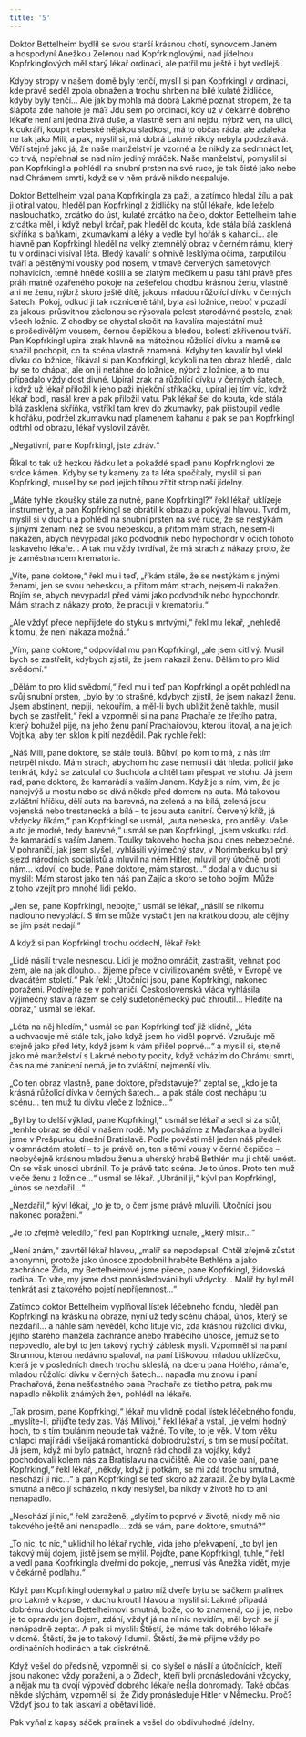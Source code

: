 ```yaml
---
title: '5'
---
```


Doktor Bettelheim bydlil se svou starší krásnou chotí, synovcem Janem a hospodyní Anežkou Zelenou nad Kopfrkinglovými, nad jídelnou Kopfrkinglových měl starý lékař ordinaci, ale patřil mu ještě i byt vedlejší.

Kdyby stropy v našem domě byly tenčí, myslil si pan Kopfrkingl v ordinaci, kde právě seděl zpola obnažen a trochu shrben na bílé kulaté židličce, kdyby byly tenčí… Ale jak by mohla má dobrá Lakmé poznat stropem, že ta šlápota zde nahoře je má? Jdu sem po ordinaci, kdy už v čekárně dobrého lékaře není ani jedna živá duše, a vlastně sem ani nejdu, nýbrž ven, na ulici, k cukráři, koupit nebeské nějakou sladkost, má to občas ráda, ale zdaleka ne tak jako Mili, a pak, myslil si, má dobrá Lakmé nikdy nebyla podezíravá. Věří stejně jako já, že naše manželství je vzorné a že nikdy za sedmnáct let, co trvá, nepřehnal se nad ním jediný mráček. Naše manželství, pomyslil si pan Kopfrkingl a pohlédl na snubní prsten na své ruce, je tak čisté jako nebe nad Chrámem smrti, když se v něm právě nikdo nespaluje.

Doktor Bettelheim vzal pana Kopfrkingla za paži, a zatímco hledal žílu a pak ji otíral vatou, hleděl pan Kopfrkingl z židličky na stůl lékaře, kde leželo naslouchátko, zrcátko do úst, kulaté zrcátko na čelo, doktor Bettelheim tahle zrcátka měl, i když nebyl krčař, pak hleděl do kouta, kde stála bílá zasklená skříňka s baňkami, zkumavkami a léky a vedle byl hořák s kahanci… ale hlavně pan Kopfrkingl hleděl na velký ztemnělý obraz v černém rámu, který tu v ordinaci visíval léta. Bledý kavalír s ohnivě lesklýma očima, zarputilou tváří a pěstěnými vousky pod nosem, v tmavě červených sametových nohavicích, temně hnědé košili a se zlatým mečíkem u pasu táhl právě přes práh matně ozářeného pokoje na zešeřelou chodbu krásnou ženu, vlastně ani ne ženu, nýbrž skoro ještě dítě, jakousi mladou růžolící dívku v černých šatech. Pokoj, odkud ji tak rozníceně táhl, byla asi ložnice, neboť v pozadí za jakousi průsvitnou záclonou se rýsovala pelest starodávné postele, znak všech ložnic. Z chodby se chystal skočit na kavalíra majestátní muž s prošedivělým vousem, černou čepičkou a bledou, bolestí zkřivenou tváří. Pan Kopfrkingl upíral zrak hlavně na mátožnou růžolící dívku a marně se snažil pochopit, co ta scéna vlastně znamená. Kdyby ten kavalír byl vlekl dívku do ložnice, říkával si pan Kopfrkingl, kdykoli na ten obraz hleděl, dalo by se to chápat, ale on ji netáhne do ložnice, nýbrž z ložnice, a to mu připadalo vždy dost divné. Upíral zrak na růžolící dívku v černých šatech, i když už lékař přiložil k jeho paži injekční stříkačku, upíral jej tím víc, když lékař bodl, nasál krev a pak přiložil vatu. Pak lékař šel do kouta, kde stála bílá zasklená skříňka, vstříkl tam krev do zkumavky, pak přistoupil vedle k hořáku, podržel zkumavku nad plamenem kahanu a pak se pan Kopfrkingl odtrhl od obrazu, lékař vyslovil závěr.

„Negativní, pane Kopfrkingl, jste zdráv.“

Říkal to tak už hezkou řádku let a pokaždé spadl panu Kopfr­kinglovi ze srdce kámen. Kdyby se ty kameny za ta léta spočítaly, myslil si pan Kopfrkingl, musel by se pod jejich tíhou zřítit strop naší jídelny.

„Máte tyhle zkoušky stále za nutné, pane Kopfrkingl?“ řekl lékař, uklízeje instrumenty, a pan Kopfrkingl se obrátil k obrazu a pokýval hlavou. Tvrdím, myslil si v duchu a pohlédl na snubní prsten na své ruce, že se nestýkám s jinými ženami než se svou nebeskou, a přitom mám strach, nejsem-li nakažen, abych nevypadal jako podvodník nebo hypochondr v očích tohoto laskavého lékaře… A tak mu vždy tvrdíval, že má strach z nákazy proto, že je zaměstnancem krematoria.

„Víte, pane doktore,“ řekl mu i teď, „říkám stále, že se nestýkám s jinými ženami, jen se svou nebeskou, a přitom mám strach, nejsem-li nakažen. Bojím se, abych nevypadal před vámi jako podvodník nebo hypochondr. Mám strach z nákazy proto, že pracuji v krematoriu.“

„Ale vždyť přece nepřijdete do styku s mrtvými,“ řekl mu lékař, „nehledě k tomu, že není nákaza možná.“

„Vím, pane doktore,“ odpovídal mu pan Kopfrkingl, „ale jsem citlivý. Musil bych se zastřelit, kdybych zjistil, že jsem nakazil ženu. Dělám to pro klid svědomí.“

„Dělám to pro klid svědomí,“ řekl mu i teď pan Kopfrkingl a opět pohlédl na svůj snubní prsten, „bylo by to strašné, kdybych zjistil, že jsem nakazil ženu. Jsem abstinent, nepiji, nekouřím, a měl-li bych ublížit ženě takhle, musil bych se zastřelit,“ řekl a vzpomněl si na pana Prachaře ze třetího patra, který bohužel pije, na jeho ženu paní Prachařovou, kterou litoval, a na jejich Vojtíka, aby ten sklon k pití nezdědil. Pak rychle řekl:

„Náš Mili, pane doktore, se stále toulá. Bůhví, po kom to má, z nás tím netrpěl nikdo. Mám strach, abychom ho zase nemusili dát hledat policií jako tenkrát, když se zatoulal do Suchdola a chtěl tam přespat ve stohu. Já jsem rád, pane doktore, že kamarádí s vaším Janem. Když je s ním, vím, že je nanejvýš u mostu nebo se dívá někde před domem na auta. Má takovou zvláštní hříčku, dělí auta na barevná, na zelená a na bílá, zelená jsou vojenská nebo trestanecká a bílá – to jsou auta sanitní. Červený kříž, já vždycky říkám,“ pan Kopfrkingl se usmál, „auta nebeská, pro anděly. Vaše auto je modré, tedy barevné,“ usmál se pan Kopfrkingl, „jsem vskutku rád. že kamarádí s vaším Janem. Toulky takového hocha jsou dnes nebezpečné. V pohraničí, jak jsem slyšel, vyhlásili výjimečný stav, v Norimberku byl prý sjezd národních socialistů a mluvil na něm Hitler, mluvil prý útočně, proti nám… kdoví, co bude. Pane doktore, mám starost…“ dodal a v duchu si myslil: Mám starost jako ten náš pan Zajíc a skoro se toho bojím. Může z toho vzejít pro mnohé lidi peklo.

„Jen se, pane Kopfrkingl, nebojte,“ usmál se lékař, „násilí se nikomu nadlouho nevyplácí. S tím se může vystačit jen na krátkou dobu, ale dějiny se jím psát nedají.“

A když si pan Kopfrkingl trochu oddechl, lékař řekl:

„Lidé násilí trvale nesnesou. Lidi je možno omráčit, zastrašit, vehnat pod zem, ale na jak dlouho… žijeme přece v civilizovaném světě, v Evropě ve dvacátém století.“ Pak řekl: „Útočníci jsou, pane Kopfrkingl, nakonec poraženi. Podívejte se v pohraničí. Československá vláda vyhlásila výjimečný stav a rázem se celý sudetoněmecký puč zhroutil… Hledíte na obraz,“ usmál se lékař.

„Léta na něj hledím,“ usmál se pan Kopfrkingl teď již klidně, „léta a uchvacuje mě stále tak, jako když jsem ho viděl poprvé. Vzrušuje mě stejně jako před léty, když jsem k vám přišel poprvé…“ a myslil si, stejně jako mé manželství s Lakmé nebo ty pocity, když vcházím do Chrámu smrti, čas na mé zanícení nemá, je to zvláštní, nejmenší vliv.

„Co ten obraz vlastně, pane doktore, představuje?“ zeptal se, „kdo je ta krásná růžolící dívka v černých šatech… a pak stále dost nechápu tu scénu… ten muž tu dívku vleče z ložnice…“

„Byl by to delší výklad, pane Kopfrkingl,“ usmál se lékař a sedl si za stůl, „tenhle obraz se dědí v našem rodě. My pocházíme z Maďarska a bydleli jsme v Prešpurku, dnešní Bratislavě. Podle pověsti měl jeden náš předek v osmnáctém století – to je právě on, ten s těmi vousy v černé čepičce – neobyčejně krásnou mladou ženu a uherský hrabě Bethlén mu ji chtěl unést. On se však únosci ubránil. To je právě tato scéna. Je to únos. Proto ten muž vleče ženu z ložnice…“ usmál se lékař. „Ubránil ji,“ kývl pan Kopfrkingl, „únos se nezdařil…“

„Nezdařil,“ kývl lékař, „to je to, o čem jsme právě mluvili. Útočníci jsou nakonec poraženi.“

„Je to zřejmě veledílo,“ řekl pan Kopfrkingl uznale, „který mistr…“

„Není znám,“ zavrtěl lékař hlavou, „malíř se nepodepsal. Chtěl zřejmě zůstat anonymní, protože jako únosce zpodobnil hraběte Bethléna a jako zachránce Žida, my Bettelheimové jsme přece, pane Kopfrkingl, židovská rodina. To víte, my jsme dost pronásledováni byli vždycky… Malíř by byl měl tenkrát asi z takového pojetí nepříjemnost…“

Zatímco doktor Bettelheim vyplňoval lístek léčebného fondu, hleděl pan Kopfrkingl na krásku na obraze, nyní už tedy scénu chápal, únos, který se nezdařil… a náhle sám nevěděl, koho lituje víc, zda krásnou růžolící dívku, jejího starého manžela zachránce anebo hraběcího únosce, jemuž se to nepovedlo, ale byl to jen takový rychlý záblesk mysli. Vzpomněl si na paní Strunnou, kterou nedávno spaloval, na paní Liškovou, mladou uklízečku, která je v posledních dnech trochu skleslá, na dceru pana Holého, rámaře, mladou růžolící dívku v černých šatech… napadla mu znovu i paní Prachařová, žena nešťastného pana Prachaře ze třetího patra, pak mu napadlo několik známých žen, pohlédl na lékaře.

„Tak prosím, pane Kopfrkingl,“ lékař mu vlídně podal lístek léčebného fondu, „myslíte-li, přijďte tedy zas. Váš Milivoj,“ řekl lékař a vstal, „je velmi hodný hoch, to s tím touláním nebude tak vážné. To víte, to je věk. V tom věku chlapci mají rádi všelijaká romantická dobrodružství, s tím se musí počítat. Já jsem, když mi bylo patnáct, hrozně rád chodil za vojáky, když pochodovali kolem nás za Bratislavu na cvičiště. Ale co vaše paní, pane Kopfrkingl,“ řekl lékař, „někdy, když ji potkám, se mi zdá trochu smutná, neschází jí nic…“ a pan Kopfrkingl se teď skoro až zarazil. Že by byla Lakmé smutná a něco jí scházelo, nikdy neslyšel, ba nikdy v životě ho to ani nenapadlo.

„Neschází jí nic,“ řekl zaraženě, „slyším to poprvé v životě, nikdy mě nic takového ještě ani nenapadlo… zdá se vám, pane doktore, smutná?“

„To nic, to nic,“ uklidnil ho lékař rychle, vida jeho překvapení, „to byl jen takový můj dojem, jistě jsem se mýlil. Pojďte, pane Kopfrkingl, tuhle,“ řekl a vedl pana Kopfrkingla dveřmi do pokoje, „nemusí vás Anežka vidět, myje v čekárně podlahu.“

Když pan Kopfrkingl odemykal o patro níž dveře bytu se sáčkem pralinek pro Lakmé v kapse, v duchu kroutil hlavou a myslil si: Lakmé připadá dobrému doktoru Bettelheimovi smutná, bože, co to znamená, co jí je, nebo je to opravdu jen dojem, zdání, vždyť já na ní nic nevidím, měl bych se jí nenápadně zeptat. A pak si myslil: Štěstí, že máme tak dobrého lékaře v domě. Štěstí, že je to takový lidumil. Štěstí, že mě přijme vždy po ordinačních hodinách a tak diskrétně.

Když vešel do předsíně, vzpomněl si, co slyšel o násilí a útočnících, kteří jsou nakonec vždy poraženi, a o Židech, kteří byli pronásledováni vždycky, a nějak mu ta dvojí výpověď dobrého lékaře nešla dohromady. Také občas někde slýchám, vzpomněl si, že Židy pronásleduje Hitler v Německu. Proč? Vždyť jsou to tak laskaví a obětaví lidé.

Pak vyňal z kapsy sáček pralinek a vešel do obdivuhodné jídelny.
